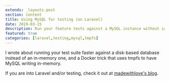 ```yaml
---
extends: _layouts.post
section: content
title: Using MySQL for testing (on Laravel)
date: 2019-03-15
description: Run your feature tests against a MySQL instance without sacrificing either performance or workflow of using an in-memory database (like SQLite).
featured: true
categories: [laravel,testing,mysql,tmpfs]
---
```


I wrote about running your test suite faster against a disk-based database instead of an in-memory one, and a Docker trick that uses tmpfs to have MySQL writing in-memory.

If you are into Laravel and/or testing, check it out at [madewithlove's blog](https://madewithlove.be/using-mysql-for-testing-on-laravel/).
